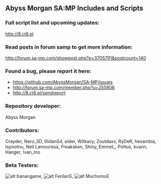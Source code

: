 ## Abyss Morgan SA:MP Includes and Scripts


### Full script list and upcoming updates:
http://8.ct8.pl


### Read posts in forum samp to get more information:
http://forum.sa-mp.com/showpost.php?p=3705791&postcount=140


### Found a bug, please report it here:
* https://github.com/AbyssMorgan/SA-MP/issues
* http://forum.sa-mp.com/member.php?u=255806
* http://8.ct8.pl/sendreport


### Repository developer:
Abyss Morgan

### Contributors:
Crayder, Nero_3D, IllidanS4, eider, Witkacy, Zoutdaxv, RyDeR, hesambia, tsynotnu, Neil Lamoureux, Freaksken, Shiny, Emmet_, Pottus, kvann, Hanger, Ivan_Ino

### Beta Testers:
![alt banangame](), ![alt FerilanS](http://8.ct8.pl/ferilans), ![alt MuchomoE](http://8.ct8.pl/muchomoe)
